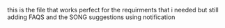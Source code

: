 this is the file that works perfect for the requirments that i needed but still adding FAQS and the SONG suggestions using notification 
